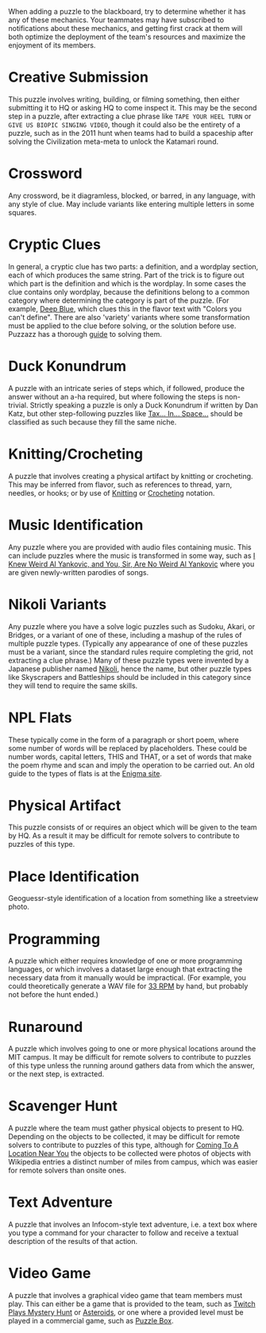 When adding a puzzle to the blackboard, try to determine whether it has any of these mechanics. Your teammates may have subscribed to notifications about these mechanics, and getting first crack at them will both optimize the deployment of the team's resources and maximize the enjoyment of its members.

# Creative Submission

This puzzle involves writing, building, or filming something, then either submitting it to HQ or asking HQ to come inspect it. This may be the second step in a puzzle, after extracting a clue phrase like `TAPE YOUR HEEL TURN` or `GIVE US BIOPIC SINGING VIDEO`, though it could also be the entirety of a puzzle, such as in the 2011 hunt when teams had to build a spaceship after solving the Civilization meta-meta to unlock the Katamari round.

# Crossword

Any crossword, be it diagramless, blocked, or barred, in any language, with any style of clue. May include variants like entering multiple letters in some squares.

# Cryptic Clues

In general, a cryptic clue has two parts: a definition, and a wordplay section, each of which produces the same string. Part of the trick is to figure out which part is the definition and which is the wordplay. In some cases the clue contains only wordplay, because the definitions belong to a common category where determining the category is part of the puzzle. (For example, [Deep Blue](https://www.mit.edu/~puzzle/2019/puzzle/deep_blue.html), which clues this in the flavor text with "Colors you can't define". There are also 'variety' variants where some transformation must be applied to the clue before solving, or the solution before use. Puzzazz has a thorough [guide](http://www.puzzazz.com/how-to/cryptic-crosswords) to solving them.

# Duck Konundrum

A puzzle with an intricate series of steps which, if followed, produce the answer without an a-ha required, but where following the steps is non-trivial. Strictly speaking a puzzle is only a Duck Konundrum if written by Dan Katz, but other step-following puzzles like [Tax... In... Space...](http://web.mit.edu/puzzle/www/2012/puzzles/into_the_woodstock/tax_in_space/) should be classified as such because they fill the same niche.

# Knitting/Crocheting

A puzzle that involves creating a physical artifact by knitting or crocheting. This may be inferred from flavor, such as references to thread, yarn, needles, or hooks; or by use of [Knitting](https://knitfarious.com/how-to-read-knitting-stitch-patterns-knitters-guide/) or [Crocheting](https://www.dummies.com/article/home-auto-hobbies/crafts/knitting-crocheting/common-international-crochet-symbols-and-crochet-stitch-abbreviations-193945) notation.

# Music Identification

Any puzzle where you are provided with audio files containing music. This can include puzzles where the music is transformed in some way, such as [I Knew Weird Al Yankovic, and You, Sir, Are No Weird Al Yankovic](http://web.mit.edu/puzzle/www/2019/puzzle/i_knew_weird_al_yankovic_and_you_sir_are_no_weird_al_yankovic.html) where you are given newly-written parodies of songs.

# Nikoli Variants

Any puzzle where you have a solve logic puzzles such as Sudoku, Akari, or Bridges, or a variant of one of these, including a mashup of the rules of multiple puzzle types. (Typically any appearance of one of these puzzles must be a variant, since the standard rules require completing the grid, not extracting a clue phrase.) Many of these puzzle types were invented by a Japanese publisher named [Nikoli](http://www.nikoli.co.jp/en/puzzles/), hence the name, but other puzzle types like Skyscrapers and Battleships should be included in this category since they will tend to require the same skills.

# NPL Flats

These typically come in the form of a paragraph or short poem, where some number of words will be replaced by placeholders. These could be number words, capital letters, THIS and THAT, or a set of words that make the poem rhyme and scan and imply the operation to be carried out. An old guide to the types of flats is at the [Enigma site](http://enigma.puzzlers.org/guide).

# Physical Artifact

This puzzle consists of or requires an object which will be given to the team by HQ. As a result it may be difficult for remote solvers to contribute to puzzles of this type.

# Place Identification

Geoguessr-style identification of a location from something like a streetview photo.

# Programming

A puzzle which either requires knowledge of one or more programming languages, or which involves a dataset large enough that extracting the necessary data from it manually would be impractical. (For example, you could theoretically generate a WAV file for [33 RPM](http://web.mit.edu/puzzle/www/2018/full/puzzle/33_rpm.html) by hand, but probably not before the hunt ended.)

# Runaround

A puzzle which involves going to one or more physical locations around the MIT campus. It may be difficult for remote solvers to contribute to puzzles of this type unless the running around gathers data from which the answer, or the next step, is extracted.

# Scavenger Hunt

A puzzle where the team must gather physical objects to present to HQ. Depending on the objects to be collected, it may be difficult for remote solvers to contribute to puzzles of this type, although for [Coming To A Location Near You](http://web.mit.edu/puzzle/www/2012/puzzles/william_s_bergman/coming_to_a_location_near_you/) the objects to be collected were photos of objects with Wikipedia entries a distinct number of miles from campus, which was easier for remote solvers than onsite ones.

# Text Adventure

A puzzle that involves an Infocom-style text adventure, i.e. a text box where you type a command for your character to follow and receive a textual description of the results of that action.

# Video Game

A puzzle that involves a graphical video game that team members must play. This can either be a game that is provided to the team, such as [Twitch Plays Mystery Hunt](https://www.mit.edu/~puzzle/2018/full/puzzle/twitch_plays_mystery_hunt.html) or [Asteroids](https://www.mit.edu/~puzzle/2018/full/puzzle/asteroids.html), or one where a provided level must be played in a commercial game, such as [Puzzle Box](http://web.mit.edu/puzzle/www/2011/puzzles/civilization/puzzle_box/).